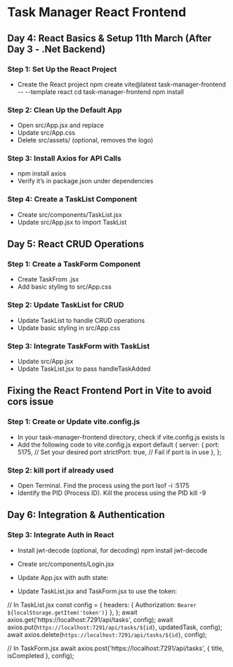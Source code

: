 # Task Manager React Frontend

## Day 4: React Basics & Setup 11th March (After Day 3 - .Net Backend)  

### Step 1: Set Up the React Project
- Create the React project
npm create vite@latest task-manager-frontend -- --template react
cd task-manager-frontend
npm install

### Step 2: Clean Up the Default App
- Open src/App.jsx and replace
- Update src/App.css
- Delete src/assets/ (optional, removes the logo)

### Step 3: Install Axios for API Calls
- npm install axios
- Verify it’s in package.json under dependencies

### Step 4: Create a TaskList Component
- Create src/components/TaskList.jsx
- Update src/App.jsx to import TaskList

## Day 5: React CRUD Operations

### Step 1: Create a TaskForm Component
- Create TaskFrom .jsx
- Add basic styling to src/App.css

### Step 2: Update TaskList for CRUD
- Update TaskList to handle CRUD operations
- Update basic styling in src/App.css

### Step 3: Integrate TaskForm with TaskList
- Update src/App.jsx
- Update TaskList.jsx to pass handleTaskAdded

## Fixing the React Frontend Port in Vite to avoid cors issue

### Step 1: Create or Update vite.config.js
- In your task-manager-frontend directory, check if vite.config.js exists
ls
- Add the following code to vite.config.js
export default {
  server: {
    port: 5175, // Set your desired port
    strictPort: true, // Fail if port is in use
  },
};

### Step 2: kill port if already used
- Open Terminal.
Find the process using the port
lsof -i :5175
- Identify the PID (Process ID).
Kill the process using the PID
kill -9 <PID>


## Day 6: Integration & Authentication

### Step 3: Integrate Auth in React
- Install jwt-decode (optional, for decoding)
npm install jwt-decode

- Create src/components/Login.jsx
- Update App.jsx with auth state:
- Update TaskList.jsx and TaskForm.jsx to use the token:

// In TaskList.jsx
const config = {
  headers: { Authorization: `Bearer ${localStorage.getItem('token')}` },
};
await axios.get('https://localhost:7291/api/tasks', config);
await axios.put(`https://localhost:7291/api/tasks/${id}`, updatedTask, config);
await axios.delete(`https://localhost:7291/api/tasks/${id}`, config);

// In TaskForm.jsx
await axios.post('https://localhost:7291/api/tasks', { title, isCompleted }, config);